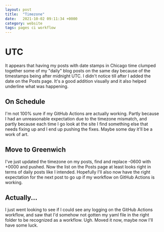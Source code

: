 ```yaml
---
layout: post
title:  "Timezone"
date:   2021-10-02 09:11:34 +0000
category: website
tags: pages ci workflow
---
```


# UTC
It appears that having my posts with date stamps in Chicago time clumped together some of my "daily" blog posts on the same day because of the timestamps being after midnight UTC. I didn't notice till after I added the date on the Posts page. It's a good addition visually and it also helped underline what was happening.  

## On Schedule
I'm not 100% sure if my GitHub Actions are actually working. Partly because I had an unreasonable expectation due to the timezone mismatch, and partly because each time I go look at the site I find something else that needs fixing up and I end up pushing the fixes. Maybe some day it'll be a work of art.  

## Move to Greenwich
I've just updated the timezone on my posts, find and replace -0600 with +0000 and pushed. Now the list on the Posts page at least looks right in terms of daily posts like I intended. Hopefully I'll also now have the right expectation for the next post to go up if my workflow on GitHub Actions is working.  

## Actually...
I just went looking to see if I could see any logging on the GitHub Actions workflow, and saw that I'd somehow not gotten my yaml file in the right folder to be recognized as a workflow. Ugh. Moved it now, maybe now I'll have some luck.  
